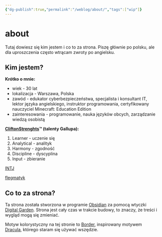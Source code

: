 ```yaml
---
{"dg-publish":true,"permalink":"/weblog/about/","tags":["wip"]}
---
```



# about

Tutaj dowiesz się kim jestem i co to za strona. Piszę głównie po polsku, ale dla uproszczenia często wtrącam zwroty po angielsku.

## Kim jestem?

**Krótko o mnie:**

- wiek - 30 lat
- lokalizacja - Warszawa, Polska
- zawód - edukator cyberbezpieczeństwa, specjalista i konsultant IT, lektor języka angielskiego, instruktor programowania, certyfikowany nauczyciel Minecraft: Education Edition
- zainteresowania - programowanie, nauka języków obcych, zarządzanie wiedzą osobistą

**[CliftonStrenghts](https://pl.wikipedia.org/wiki/Test_Gallupa)™ (talenty Gallupa):**

1. Learner - uczenie się
2. Analytical - analityk
3. Harmony - zgodność
4. Discipline - dyscyplina
5. Input - zbieranie

[INTJ](https://www.16personalities.com/pl/osobowosc-intj)

[flegmatyk](https://pl.wikipedia.org/wiki/Flegmatyk)

## Co to za strona?

Ta strona została stworzona w programie [Obsidian](https://obsidian.md/) za pomocą wtyczki [Digital Garden](https://github.com/oleeskild/obsidian-digital-garden). Strona jest cały czas w trakcie budowy, to znaczy, że treści i wygląd mogą się zmieniać.

Motyw kolorystyczny na tej stronie to [Border](https://github.com/Akifyss/obsidian-border), inspirowany motywem [Dracula](https://draculatheme.com/), którego staram się używać wszędzie.
